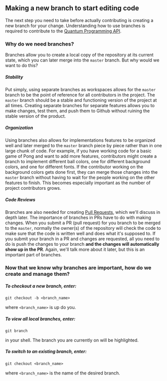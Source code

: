 ## Making a new branch to start editing code

The next step you need to take before actually contributing is creating a new branch for your change. Understanding how to use branches is required to contribute to the [Quantum Programming API](https://github.com/yaleqc/github-basics).

### Why do we need branches? 

Branches allow you to create a local copy of the repository at its current state, which you can later merge into the `master` branch. But why would we want to do this?

##### Stability
Put simply, using separate branches as workspaces allows for the `master` branch to be the point of reference for all contributors in the project. The `master` branch should be a stable and functioning version of the project at all times. Creating separate branches for separate features allows you to make changes, test them, and push them to Github without ruining the stable version of the product.

##### Organization
Using branches also allows for implementations features to be organized well and later merged to the `master` branch piece by piece rather than in one large chunk of code. For example, if you have working code for a basic game of Pong and want to add more features, contributors might create a branch to implement different ball colors, one for different background colors, and one for different fonts. If the contributor working on the background colors gets done first, they can merge those changes into the `master` branch without having to wait for the people working on the other features to finish. This becomes especially important as the number of project contributors grows. 

##### Code Reviews
Branches are also needed for creating [Pull Requests](../part6-pull_requests), which we'll discuss in depth later. The importance of branches in PRs have to do with making changes. When you submit a PR (pull request) for you branch to be merged to the `master`, normally the owner(s) of the repository will check the code to make sure that the code is written well and does what it's supposed to. If you submit your branch in a PR and changes are requested, all you need to do is push the changes to your branch **and the changes will automatically show up in the PR**. Again, we'll talk more about it later, but this is an important part of branches. 

### Now that we know why branches are important, how do we create and manage them? 

##### To checkout a new branch, enter:
```
git checkout -b <branch_name>
```
where `<branch_name>` is up do you.

##### To view all local branches, enter:
```
git branch
```

in your shell. The branch you are currently on will be highlighted.

##### To switch to an existing branch, enter:
```
git checkout <branch_name>
```
where `<branch_name>` is the name of the desired branch.
